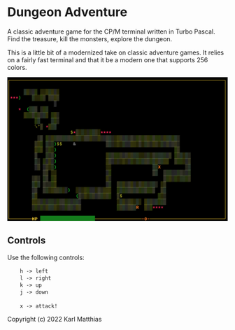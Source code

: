 Dungeon Adventure
=================

A classic adventure game for the CP/M terminal written in Turbo Pascal.
Find the treasure, kill the monsters, explore the dungeon.

This is a little bit of a modernized take on classic adventure games.  It
relies on a fairly fast terminal and that it be a modern one that supports 256
colors.

![Screenshot](./screenshot.png)

Controls
--------

Use the following controls:

```
	h -> left
	l -> right
	k -> up
	j -> down

	x -> attack!
```

Copyright (c) 2022 Karl Matthias
